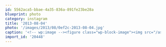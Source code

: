 ```yaml
---
id: 5562aca5-bbae-4a35-836a-891fe23be28a
blueprint: photo
category: instagram
title: '2013-08-04'
photo: '/images/2013/08/0ef2c-2013-08-04.jpg'
caption: '<!-- wp:image --><figure class="wp-block-image"><img src="/assets/images/2013/08/0ef2c-2013-08-04.jpg" /></figure><!-- /wp:image --><!-- wp:paragraph --><p>New art installation today. I call it: "Wrath de Pilot"</p><!-- /wp:paragraph -->'
import_id: '20448'
---
```

